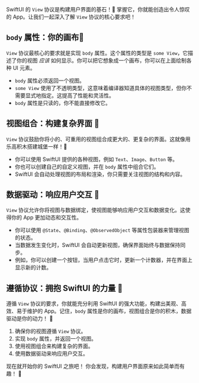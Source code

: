 ﻿SwiftUI 的 `View` 协议是构建用户界面的基石！🚀 掌握它，你就能创造出令人惊叹的 App。让我们一起深入了解 `View` 协议的核心要求吧！

## `body` 属性：你的画布🎨

`View` 协议最核心的要求就是实现 `body` 属性。这个属性的类型是 `some View`，它描述了你的视图 *应该* 如何显示。你可以把它想象成一个画布，你可以在上面绘制各种 UI 元素。

*   `body` 属性必须返回一个视图。
*   `some View` 使用了不透明类型，这意味着编译器知道具体的视图类型，但你不需要显式地指定。这提高了性能和灵活性。
*   `body` 属性是只读的，你不能直接修改它。

## 视图组合：构建复杂界面 🧩

`View` 协议鼓励你将小的、可重用的视图组合成更大的、更复杂的界面。这就像用乐高积木搭建城堡一样！🏰

*   你可以使用 SwiftUI 提供的各种视图，例如 `Text`、`Image`、`Button` 等。
*   你也可以创建自己的自定义视图，并在 `body` 属性中组合它们。
*   SwiftUI 会自动处理视图的布局和渲染，你只需要关注视图的结构和内容。

## 数据驱动：响应用户交互 🔄

`View` 协议允许你将视图与数据绑定，使视图能够响应用户交互和数据变化。这使得你的 App 更加动态和交互性。

*   你可以使用 `@State`、`@Binding`、`@ObservedObject` 等属性包装器来管理视图的状态。
*   当数据发生变化时，SwiftUI 会自动更新视图，确保界面始终与数据保持同步。
*   例如，你可以创建一个按钮，当用户点击它时，更新一个计数器，并在界面上显示新的计数。

## 遵循协议：拥抱 SwiftUI 的力量 💪

遵循 `View` 协议的要求，你就能充分利用 SwiftUI 的强大功能，构建出美观、高效、易于维护的 App。记住，`body` 属性是你的画布，视图组合是你的积木，数据驱动是你的动力！ 🌟

1.  确保你的视图遵循 `View` 协议。
2.  实现 `body` 属性，并返回一个视图。
3.  使用视图组合来构建复杂的界面。
4.  使用数据驱动来响应用户交互。

现在就开始你的 SwiftUI 之旅吧！ 你会发现，构建用户界面原来如此简单而有趣！ 🎉